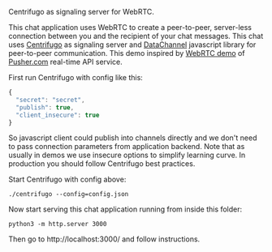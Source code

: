 Centrifugo as signaling server for WebRTC.

This chat application uses WebRTC to create a peer-to-peer, server-less connection
between you and the recipient of your chat messages. This chat uses
<a href="https://github.com/centrifugal/centrifugo">Centrifugo</a> as signaling server
and <a href="https://github.com/muaz-khan/WebRTC-Experiment/tree/master/DataChannel">DataChannel</a>
javascript library for peer-to-peer communication. This demo inspired by
<a href="https://pusher.com/tutorials/webrtc_chat">WebRTC demo</a> of <a href="https://pusher.com">Pusher.com</a> real-time API service.

First run Centrifugo with config like this:

```javascript
{
  "secret": "secret",
  "publish": true,
  "client_insecure": true
}
```

So javascript client could publish into channels directly and we don't need to
pass connection parameters from application backend. Note that as usually in demos
we use insecure options to simplify learning curve. In production you should
follow Centrifugo best practices.

Start Centrifugo with config above:

```
./centrifugo --config=config.json
```

Now start serving this chat application running from inside this folder:

```
python3 -m http.server 3000
```

Then go to http://localhost:3000/ and follow instructions.
